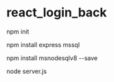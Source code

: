 # react_login_back

npm init

npm install express mssql

npm install msnodesqlv8 --save

node server.js
